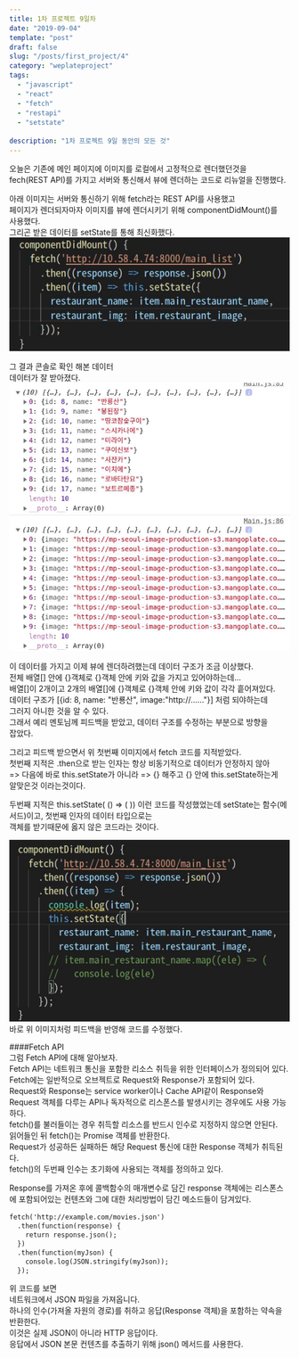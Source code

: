 ```yaml
---
title: 1차 프로젝트 9일차
date: "2019-09-04"
template: "post"
draft: false
slug: "/posts/first_project/4"
category: "weplateproject"
tags:
  - "javascript"
  - "react"
  - "fetch"
  - "restapi"
  - "setstate"

description: "1차 프로젝트 9일 동안의 모든 것"
---
```


오늘은 기존에 메인 페이지에 이미지를 로컬에서 고정적으로 렌더했던것을  
fech(REST API)를 가지고 서버와 통신해서 뷰에 렌더하는 코드로 리뉴얼을 진행했다.

아래 이미지는 서버와 통신하기 위해 fetch라는 REST API를 사용했고  
페이지가 렌더되자마자 이미지를 뷰에 렌더시키기 위해 componentDidMount()를  
사용했다.  
그리곤 받은 데이터를 setState를 통해 최신화했다.  
![fetch1IMG](/media/fetch1.jpeg)

그 결과 콘솔로 확인 해본 데이터  
데이터가 잘 받아졌다.  
![fetch2IMG](/media/fetch2.jpeg)

이 데이터를 가지고 이제 뷰에 렌더하려했는데 데이터 구조가 조금 이상했다.  
전체 배열[] 안에 {}객체로 {}객체 안에 키와 값을 가지고 있어야하는데...  
배열[]이 2개이고 2개의 배열[]에 {}객체로 {}객체 안에 키와 값이 각각 흩어져있다.  
데이터 구조가 [{id: 8, name: "반룡산", image:"http://......"}] 처럼 되야하는데  
그러지 아니한 것을 알 수 있다.  
그래서 예리 멘토님께 피드백을 받았고, 데이터 구조를 수정하는 부분으로 방향을  
잡았다.

그리고 피드백 받으면서 위 첫번째 이미지에서 fetch 코드를 지적받았다.  
첫번째 지적은 .then으로 받는 인자는 항상 비동기적으로 데이터가 안정하지 않아  
=> 다음에 바로 this.setState가 아니라 => {} 해주고 {} 안에 this.setState하는게  
알맞은것 이라는것이다.

두번째 지적은 this.setState( () => (
)) 이런 코드를 작성했었는데 setState는 함수(메서드)이고, 첫번째 인자의 데이터 타입으로는  
객체를 받기때문에 옳지 않은 코드라는 것이다.

![fetch3IMG](/media/fetch3.jpeg)  
바로 위 이미지처렁 피드백을 반영해 코드를 수정했다.

####Fetch API  
그럼 Fetch API에 대해 알아보자.  
Fetch API는 네트워크 통신을 포함한 리소스 취득을 위한 인터페이스가 정의되어 있다.  
Fetch에는 일반적으로 오브젝트로 Request와 Response가 포함되어 있다.  
Request와 Response는 service worker이나 Cache API같이 Response와 Request 객체를 다루는 API나 독자적으로 리스폰스를 발생시키는 경우에도 사용 가능하다.  
fetch()를 불러들이는 경우 취득할 리소스를 반드시 인수로 지정하지 않으면 안된다.  
읽어들인 뒤 fetch()는 Promise 객체를 반환한다.  
Request가 성공하든 실패하든 해당 Request 통신에 대한 Response 객체가 취득된다.  
fetch()의 두번째 인수는 초기화에 사용되는 객체를 정의하고 있다.

Response를 가져온 후에 콜백함수의 매개변수로 담긴 response 객체에는 리스폰스에 포함되어있는 컨텐츠와 그에 대한 처리방법이 담긴 메소드들이 담겨있다.

```
fetch('http://example.com/movies.json')
  .then(function(response) {
    return response.json();
  })
  .then(function(myJson) {
    console.log(JSON.stringify(myJson));
  });
```

위 코드를 보면  
네트워크에서 JSON 파일을 가져옵니다.  
하나의 인수(가져올 자원의 경로)를 취하고 응답(Response 객체)을 포함하는 약속을  
반환한다.  
이것은 실제 JSON이 아니라 HTTP 응답이다.  
응답에서 JSON 본문 컨텐츠를 추출하기 위해 json() 메서드를 사용한다.
